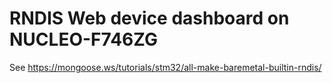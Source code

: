 # RNDIS Web device dashboard on NUCLEO-F746ZG

See https://mongoose.ws/tutorials/stm32/all-make-baremetal-builtin-rndis/
